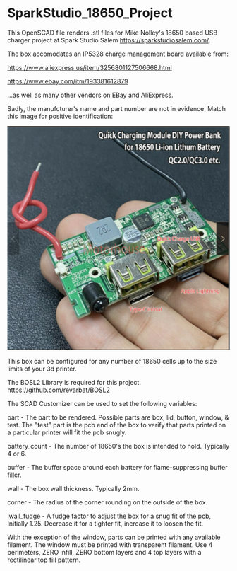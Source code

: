 # SparkStudio_18650_Project

This OpenSCAD file renders .stl files for Mike Nolley's 18650 based USB charger project at Spark Studio Salem <https://sparkstudiosalem.com/>.

The box accomodates an IP5328 charge management board available from:

<https://www.aliexpress.us/item/3256801127506668.html>

<https://www.ebay.com/itm/193381612879>

...as well as many other vendors on EBay and AliExpress.

Sadly, the manufcturer's name and part number are not in evidence.  Match this image for positive identification:

![PCB Image](PCB_Photo.png)

This box can be configured for any number of 18650 cells up to the size limits of
your 3d printer.

The BOSL2 Library is required for this project.  <https://github.com/revarbat/BOSL2>

The SCAD Customizer can be used to set the following variables:

part  - The part to be rendered. Possible parts are box, lid, button, window, & test.
        The "test" part is the pcb end of the box to verify that parts printed on a
        particular printer will fit the pcb snugly.

battery_count - The number of 18650's the box is intended to hold.  Typically 4 or 6.

buffer - The buffer space around each battery for flame-suppressing buffer filler.

wall - The box wall thickness. Typically 2mm.

corner - The radius of the corner rounding on the outside of the box.

iwall_fudge - A fudge factor to adjust the box for a snug fit of the pcb, Initially 1.25.
              Decrease it for a tighter fit, increase it to loosen the fit.

With the exception of the window, parts can be printed with any available filament.
The window must be printed with transparent filament. Use 4 perimeters,
ZERO infill, ZERO bottom layers and 4 top layers with a rectilinear top fill pattern.
